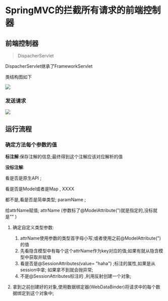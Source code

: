 # SpringMVC的拦截所有请求的前端控制器

## 前端控制器

> DispacherServlet

DispacherServlet继承了FrameworkServlet

类结构图如下

![](https://i.loli.net/2020/05/19/sqDgMaQj1pSZICw.png)

### 发送请求

![](https://i.loli.net/2020/05/19/oQ8Ye4qLilvZfgI.png)

## 运行流程

### 确定方法每个参数的值

**标注解**:保存注解的信息;最终得到这个注解应该对应解析的值

**没标注解**:

看是否是原生API ;

看是否是Model或者是Map , XXXX

都不是,看是否是简单类型; paramName ;

给attrName赋值; attrName (参数标了@ModelAttribute(")就是指定的,没标就是"" )

1. 确定自定义类型参数:
   1. attrName使用参数的类型首字母小写;或者使用之前@ModelAttribute(")的值
   2. 先看隐含模型中有每个这个attrName作为key对应的值;如果有就从隐含模型中获取并赋值
   3. 看是否是@SessionAttributes(value= "haha") ;标注的属性,如果是从session中拿;
      如果拿不到就会抛异常;
   4. 不是@SessionAttributes标注的 ,利用反射创建一个对象;

1. 拿到之前创建好的对象,使用数据绑定器(WebDataBinder)将请求中的每个数据绑定到这个对象中;